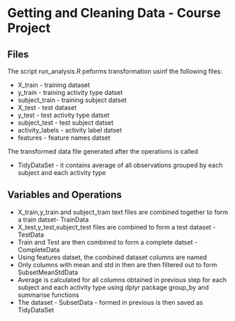 # Getting and Cleaning Data - Course Project

## Files
The script run_analysis.R peforms transformation usinf the following files:
* X_train - training dataset
* y_train - training activity type datset
* subject_train - training subject datset
* X_test - test dataset
* y_test - test activity type datset
* subject_test - test subject datset
* activity_labels - activity label datset
* features - feature names datset

The transformed data file generated after the operations is called 
* TidyDataSet - it contains average of all observations grouped by each subject and each activity type

## Variables and Operations
* X_train,y_train and subject_train text files are combined together to form a train datset- TrainData
* X_test,y_test,subject_test files are combined to form a test dataset - TestData
* Train and Test are then combined to form a complete datset - CompleteData
* Using features datset, the combined dataset columns are named
* Only columns with mean and std in then are then filtered out to form SubsetMeanStdData
* Average is calculated for all columns obtained in previous step for each subject and each activity type using dplyr package group_by and summarise functions
* The dataset - SubsetData - formed in previous is then saved as TidyDataSet